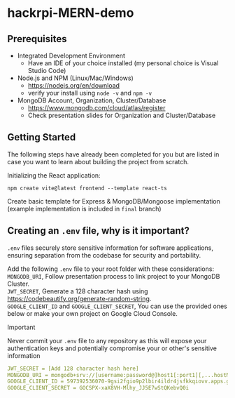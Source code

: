 # hackrpi-MERN-demo

## Prerequisites 

- Integrated Development Environment
    - Have an IDE of your choice installed (my personal choice is Visual Studio Code)
- Node.js and NPM (Linux/Mac/Windows)
    - https://nodejs.org/en/download
    - verify your install using `node -v` and `npm -v`
- MongoDB Account, Organization, Cluster/Database
    - https://www.mongodb.com/cloud/atlas/register
    - Check presentation slides for Organization and Cluster/Database

## Getting Started

The following steps have already been completed for you but are listed in case you want to learn about building the project from scratch. 

Initializing the React application:  
```console
npm create vite@latest frontend --template react-ts
```
Create basic template for Express & MongoDB/Mongoose implementation (example implementation is included in `final` branch)

## Creating an `.env` file, why is it important?

`.env` files securely store sensitive information for software applications, ensuring separation from the codebase for security and portability.

Add the following `.env` file to your root folder with these considerations: \
`MONGODB_URI`, Follow presentation process to link project to your MongoDB Cluster. \
`JWT_SECRET`, Generate a 128 character hash using https://codebeautify.org/generate-random-string. \
`GOOGLE_CLIENT_ID` and `GOOGLE_CLIENT_SECRET`, You can use the provided ones below or make your own project on Google Cloud Console. 
> [!IMPORTANT]
> Never commit your `.env` file to any repository as this will expose your authentication keys and potentially compromise your or other's sensitive information


```yaml
JWT_SECRET = [Add 128 character hash here]
MONGODB_URI = mongodb+srv://[username:password@]host1[:port1][,...hostN[:portN]][/[defaultauthdb][?options]]
GOOGLE_CLIENT_ID = 597392536070-9gsi2fgio9p2lbir4ildr4jsfkkqiovv.apps.googleusercontent.com
GOOGLE_CLIENT_SECRET = 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
```

## 